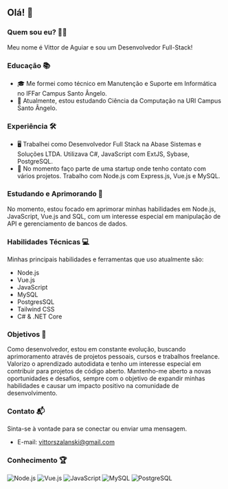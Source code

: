 ## Olá! 👋

### Quem sou eu? 🐱‍👤
Meu nome é Vittor de Aguiar e sou um Desenvolvedor Full-Stack!

### Educação 📚
- 🎓 Me formei como técnico em Manutenção e Suporte em Informática no IFFar Campus Santo Ângelo.
- 📖 Atualmente, estou estudando Ciência da Computação na URI Campus Santo Ângelo.

### Experiência 🛠️
- 🖥️ Trabalhei como Desenvolvedor Full Stack na Abase Sistemas e Soluções LTDA. Utilizava C#, JavaScript com ExtJS, Sybase, PostgreSQL.
- 🚀 No momento faço parte de uma startup onde tenho contato com vários projetos. Trabalho com Node.js com Express.js, Vue.js e MySQL.

### Estudando e Aprimorando 🎯
No momento, estou focado em aprimorar minhas habilidades em  Node.js, JavaScript, Vue.js and SQL, com um interesse especial em manipulação de API e gerenciamento de bancos de dados.

### Habilidades Técnicas 💻
Minhas principais habilidades e ferramentas que uso atualmente são:
  - Node.js
  - Vue.js
  - JavaScript
  - MySQL
  - PostgresSQL
  - Tailwind CSS
  - C# & .NET Core

### Objetivos 🚀
Como desenvolvedor, estou em constante evolução, buscando aprimoramento através de projetos pessoais, cursos e trabalhos freelance. Valorizo o aprendizado autodidata e tenho um interesse especial em contribuir para projetos de código aberto. Mantenho-me aberto a novas oportunidades e desafios, sempre com o objetivo de expandir minhas habilidades e causar um impacto positivo na comunidade de desenvolvimento.

### Contato 📬
Sinta-se à vontade para se conectar ou enviar uma mensagem.
- E-mail: vittorszalanski@gmail.com

### Conhecimento 🏆
![Node.js](https://img.shields.io/badge/Node.js-43853D?style=for-the-badge&logo=node.js&logoColor=white)
![Vue.js](https://img.shields.io/badge/Vue.js-35495E?style=for-the-badge&logo=vue.js&logoColor=4FC08D)
![JavaScript](https://img.shields.io/badge/JavaScript-F7DF1E?style=for-the-badge&logo=javascript&logoColor=black)
![MySQL](https://img.shields.io/badge/MySQL-4479A1?style=for-the-badge&logo=mysql&logoColor=white)
![PostgreSQL](https://img.shields.io/badge/PostgreSQL-316192?style=for-the-badge&logo=postgresql&logoColor=white)
